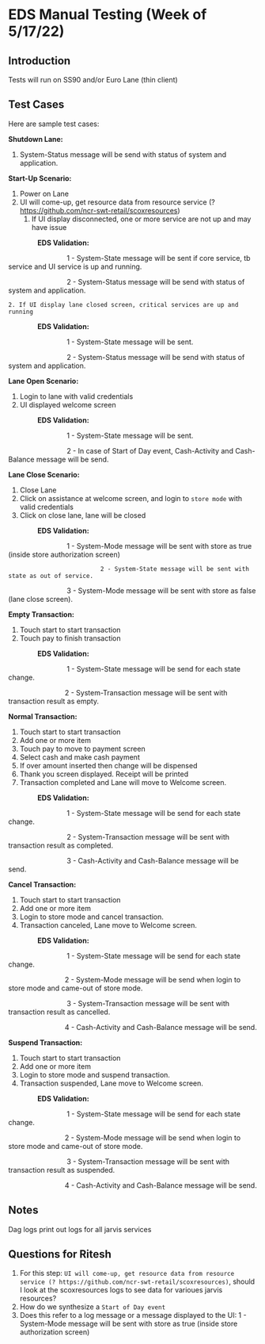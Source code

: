# EDS Manual Testing (Week of 5/17/22)
## Introduction
Tests will run on SS90 and/or Euro Lane (thin client)


## Test Cases

Here are sample test cases:

**Shutdown Lane:**
1. System-Status message will be send with status of system and application.

**Start-Up Scenario:**
1.  Power on Lane
2.  UI will come-up, get resource data from resource service (? https://github.com/ncr-swt-retail/scoxresources)
	1. If UI display disconnected, one or more service are not up and may have issue

               **EDS Validation:**

                              1 - System-State message will be sent if core service, tb service and UI service is up and running.

                              2 - System-Status message will be send with status of system and application.

	2. If UI display lane closed screen, critical services are up and running

               **EDS Validation:**

                              1 - System-State message will be sent.

                              2 - System-Status message will be send with status of system and application.

**Lane Open Scenario:**

1.  Login to lane with valid credentials
2.  UI displayed welcome screen

               **EDS Validation:**

                              1 - System-State message will be sent.

                              2 - In case of Start of Day event, Cash-Activity and Cash-Balance message will be send.

**Lane Close Scenario:**

1. Close Lane
2.  Click on assistance at welcome screen, and login to `store mode` with valid credentials
3.  Click on close lane, lane will be closed

               **EDS Validation:**

                              1 - System-Mode message will be sent with store as true (inside store authorization screen)

							  2 - System-State message will be sent with state as out of service.

                              3 - System-Mode message will be sent with store as false (lane close screen).

**Empty Transaction:**

1.  Touch start to start transaction
2.  Touch pay to finish transaction

               **EDS Validation:**

                              1 - System-State message will be send for each state change.

                             2 - System-Transaction message will be sent with transaction result as empty.

**Normal Transaction:**

1.  Touch start to start transaction
2.  Add one or more item
3.  Touch pay to move to payment screen
4.  Select cash and make cash payment
5.  If over amount inserted then change will be dispensed
6.  Thank you screen displayed. Receipt will be printed
7.  Transaction completed and Lane will move to Welcome screen.

               **EDS Validation:**

                              1 - System-State message will be send for each state change.

                              2 - System-Transaction message will be sent with transaction result as completed.

                              3 - Cash-Activity and Cash-Balance message will be send.

**Cancel Transaction:**

1.  Touch start to start transaction
2.  Add one or more item
3.  Login to store mode and cancel transaction.
4.  Transaction canceled, Lane move to Welcome screen.

               **EDS Validation:**

                              1 - System-State message will be send for each state change.

                             2 - System-Mode message will be send when login to store mode and came-out of store mode.

                              3 - System-Transaction message will be sent with transaction result as cancelled.

                             4 - Cash-Activity and Cash-Balance message will be send.

**Suspend Transaction:**

1.  Touch start to start transaction
2.  Add one or more item
3.  Login to store mode and suspend transaction.
4.  Transaction suspended, Lane move to Welcome screen.

               **EDS Validation:**

                              1 - System-State message will be send for each state change.

                             2 - System-Mode message will be send when login to store mode and came-out of store mode.

                              3 - System-Transaction message will be sent with transaction result as suspended.

                             4 - Cash-Activity and Cash-Balance message will be send.

## Notes
Dag logs print out logs for all jarvis services

## Questions for Ritesh
1.  For this step:  `UI will come-up, get resource data from resource service (? https://github.com/ncr-swt-retail/scoxresources)`,  should I look at the scoxresources logs to see data for varioues jarvis resources?
2. How do we synthesize a `Start of Day event`
3.  Does this refer to a log message or a message displayed to the UI: 1 - System-Mode message will be sent with store as true (inside store authorization screen)